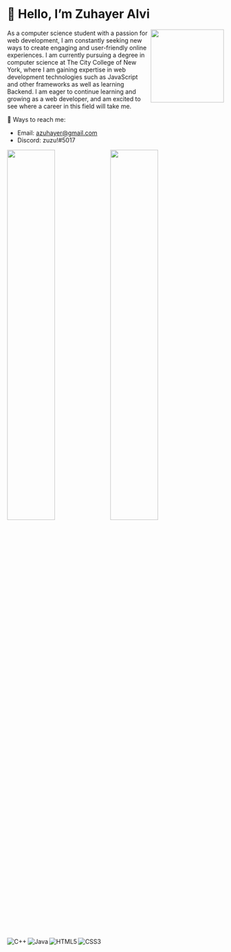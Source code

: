 # 👋 Hello, I’m Zuhayer Alvi 
<img align="right" width="170px" src="https://user-images.githubusercontent.com/80214490/206936770-a1455d88-0747-4c21-be85-ffb12d29d621.gif" />

As a computer science student with a passion for web development, I am constantly seeking new ways to create engaging and user-friendly online experiences. I am currently pursuing a degree in computer science at The City College of New York, where I am gaining expertise in web development technologies such as JavaScript and other frameworks as well as learning Backend. I am eager to continue learning and growing as a web developer, and am excited to see where a career in this field will take me.

💬 Ways to reach me:
- Email: azuhayer@gmail.com
- Discord: zuzu!#5017

<img align="left" width="47%" src="https://github-readme-stats.vercel.app/api?username=azuhayer&show_icons=true&theme=dracula" />

<img align="left" width="47%" src="https://github-readme-stats.vercel.app/api/top-langs/?username=azuhayer&layout=compact" />

<img align="left" alt="C++" src="https://img.shields.io/badge/c++-%2300599C.svg?style=for-the-badge&logo=c%2B%2B&logoColor=white" />
<img align="left" alt="Java" src="https://img.shields.io/badge/java-%23ED8B00.svg?style=for-the-badge&logo=java&logoColor=white" />
<img align="left" alt="HTML5" src="https://img.shields.io/badge/html5-%23E34F26.svg?style=for-the-badge&logo=html5&logoColor=white" />
<img  alt="CSS3" src="https://img.shields.io/badge/css3-%231572B6.svg?style=for-the-badge&logo=css3&logoColor=white" />




<!---
azuhayer/azuhayer is a ✨ special ✨ repository because its `README.md` (this file) appears on your GitHub profile.
You can click the Preview link to take a look at your changes.
--->
